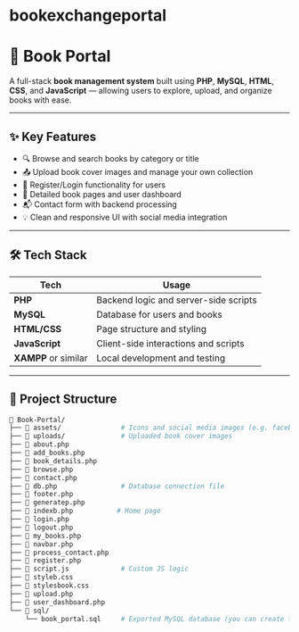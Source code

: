 # bookexchangeportal

# 📘 Book Portal

A full-stack **book management system** built using **PHP**, **MySQL**, **HTML**, **CSS**, and **JavaScript** — allowing users to explore, upload, and organize books with ease.

---

## ✨ Key Features

- 🔍 Browse and search books by category or title
- 📤 Upload book cover images and manage your own collection
- 👥 Register/Login functionality for users
- 🧾 Detailed book pages and user dashboard
- 📬 Contact form with backend processing
- 💡 Clean and responsive UI with social media integration

---

## 🛠 Tech Stack

| Tech         | Usage                               |
|--------------|--------------------------------------|
| **PHP**      | Backend logic and server-side scripts |
| **MySQL**    | Database for users and books         |
| **HTML/CSS** | Page structure and styling           |
| **JavaScript** | Client-side interactions and scripts |
| **XAMPP** or similar | Local development and testing |

---

## 📂 Project Structure

```bash
📁 Book-Portal/
├── 📁 assets/               # Icons and social media images (e.g. facebook.png, instagram.png)
├── 📁 uploads/              # Uploaded book cover images
├── 📄 about.php
├── 📄 add_books.php
├── 📄 book_details.php
├── 📄 browse.php
├── 📄 contact.php
├── 📄 db.php                # Database connection file
├── 📄 footer.php
├── 📄 generatep.php
├── 📄 indexb.php           # Home page
├── 📄 login.php
├── 📄 logout.php
├── 📄 my_books.php
├── 📄 navbar.php
├── 📄 process_contact.php
├── 📄 register.php
├── 📄 script.js             # Custom JS logic
├── 📄 styleb.css
├── 📄 stylesbook.css
├── 📄 upload.php
├── 📄 user_dashboard.php
└── 📁 sql/
    └── book_portal.sql     # Exported MySQL database (you can create this manually)
